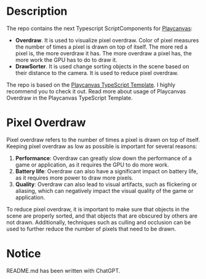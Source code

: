 # Description

The repo contains the next Typescript ScriptComponents for [Playcanvas](https://playcanvas.com/):

- **Overdraw**. It is used to visualize pixel overdraw. Color of pixel measures the number of times a pixel is drawn on top of itself. The more red a pixel is, the more overdraw it has. The more overdraw a pixel has, the more work the GPU has to do to draw it.
- **DrawSorter**. It is used change sorting objects in the scene based on their distance to the camera. It is used to reduce pixel overdraw.

The repo is based on the [Playcanvas TypeScript Template](https://github.com/querielo/playcanvas-typescript-template). I highly recommend you to check it out. Read more about usage of Playcanvas Overdraw in the Playcanvas TypeScript Template.

# Pixel Overdraw

Pixel overdraw refers to the number of times a pixel is drawn on top of itself. Keeping pixel overdraw as low as possible is important for several reasons:

1. **Performance**: Overdraw can greatly slow down the performance of a game or application, as it requires the GPU to do more work.
2. **Battery life**: Overdraw can also have a significant impact on battery life, as it requires more power to draw more pixels.
3. **Quality**: Overdraw can also lead to visual artifacts, such as flickering or aliasing, which can negatively impact the visual quality of the game or application.


To reduce pixel overdraw, it is important to make sure that objects in the scene are properly sorted, and that objects that are obscured by others are not drawn. Additionally, techniques such as culling and occlusion can be used to further reduce the number of pixels that need to be drawn.

# Notice

README.md has been written with ChatGPT.
